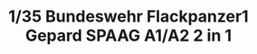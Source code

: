 ---
title: "1/35  Bundeswehr Flackpanzer1 Gepard SPAAG A1/A2  2 in 1 "
price: 6400.0
desc: ""
img_path: "/assets/img/TAKO2044.jpg"
brand: AMMO
available: true
special_offer: false
new: false
soon: false
cat: "Plasticne-Makete"
subcat: "PM-TAKOM"
subsubcat: ""
sifra: "TAKO2044"
---